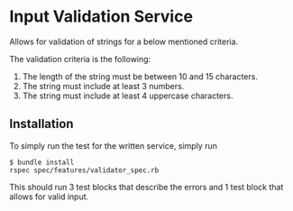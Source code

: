# Input Validation Service
Allows for validation of strings for a below mentioned criteria.

The validation criteria is the following:


1. The length of the string must be between 10 and 15 characters.
2. The string must include at least 3 numbers.
3. The string must include at least 4 uppercase characters.

## Installation
To simply run the test for the written service, simply run 
````shell
$ bundle install
rspec spec/features/validator_spec.rb
````

This should run 3 test blocks that describe the errors and 1 test block that allows for valid input.